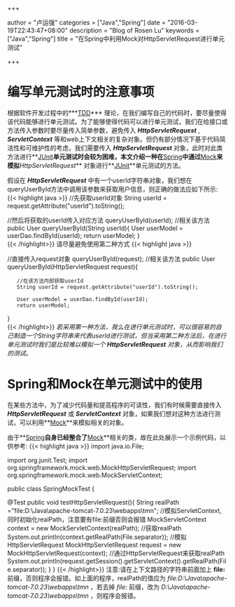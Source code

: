 +++

author = "卢运强"
categories = ["Java","Spring"]
date = "2016-03-19T22:43:47+08:00"
description = "Blog of Rosen Lu"
keywords = ["Java","Spring"]
title = "在Spring中利用Mock对HttpServletRequest进行单元测试"

+++

# 编写单元测试时的注意事项
根据软件开发过程中的***[TDD](https://en.wikipedia.org/wiki/Test-driven_development)*** 理论，在我们编写自己的代码时，要尽量使得该代码能够进行单元测试。为了能够使得代码可以进行单元测试，我们在给接口或方法传入参数时要尽量传入简单参数，避免传入 ***HttpServletRequest*** , ***ServletContext*** 等和web上下文相关的复杂对象。但仍有部分情况下基于代码简洁性和可维护性的考虑，我们需要传入 ***HttpServletRequest*** 对象，此时对此类方法进行**[JUnit](http://junit.org/)**单元测试时会较为困难，本文介绍一种在**[Spring](https://spring.io/)**中通过**[Mock](http://mockito.org/)**来模拟***HttpServletRequest*** 对象进行**[JUnit](http://junit.org/)**单元测试的方法。

<!--more-->
 
假设在 ***HttpServletRequest*** 中有一个userId字符串对象，我们想在queryUserById方法中调用该参数来获取用户信息，则正确的做法应如下所示:
{{< highlight java >}}
  //先获取userId对象
  String userId = request.getAttribute("userId").toString();
 
  //然后将获取的userId传入对应方法
  queryUserById(userId);
  //相关该方法
   public User queryUserById(String userId){
       User userModel = userDao.findById(userId);
       return userModel;
  }  
{{< /highlight>}}
请尽量避免使用第二种方式
{{< highlight java >}}
 
  //直接传入request对象
  queryUserById(request);
  //相关该方法
   public User queryUserById(HttpServletRequest request){
     
       //在该方法内部获取userId
       String userId = request.getAttribute("userId").toString();
 
       User userModel = userDao.findById(userId);
       return userModel;
  }  
{{< /highlight>}}
*若采用第一种方法，我么在进行单元测试时，可以很容易的自己制造一个String字符串来代表userId进行测试，但当采用第二种方法后，在进行单元测试时我们是比较难以模拟一个 **HttpServletRequest** 对象，从而影响我们的测试。*

# Spring和Mock在单元测试中的使用
在某些方法中，为了减少代码量和提高程序的可读性，我们有时候需要直接传入 ***HttpServletRequest*** 或 ***ServletContext*** 对象，如果我们想对这种方法进行测试，可以利用**[Mock](http://mockito.org/)**来模拟相关的对象。
 
由于**[Spring](https://spring.io/)**自身已经整合了**[Mock](http://mockito.org/)**相关的类，故在此处展示一个示例代码，以供参考:
{{< highlight java >}}
import java.io.File;
 
import org.junit.Test;
import org.springframework.mock.web.MockHttpServletRequest;
import org.springframework.mock.web.MockServletContext;
 
public class SpringMockTest {
 
@Test
public void testHttpServletRequest(){
	String realPath ="file:D:\\Java\\apache-tomcat-7.0.23\\webapps\\tmn";
	//模拟ServletContext,同时初始化realPath，注意要有file:前缀否则会报错
	MockServletContext context = new MockServletContext(realPath);
	//获取realPath
	System.out.println(context.getRealPath(File.separator));
	//模拟HttpServletRequest
	MockHttpServletRequest request = new MockHttpServletRequest(context);
	//通过HttpServletRequest来获取realPath
	System.out.println(request.getSession().getServletContext().getRealPath(File.separator));
	}
}
{{< /highlight>}}
注意:请在上下文路径的字符串前面加上 **file:** 前缀，否则程序会报错。如上面的程序，realPath的值应为 *file:D:\\Java\\apache-tomcat-7.0.23\\webapps\\tmn* ，若去掉 *file:* 前缀，改为 *D:\\Java\\apache-tomcat-7.0.23\\webapps\\tmn* ，则程序会报错。